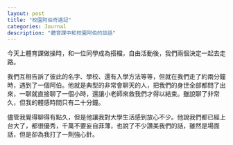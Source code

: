 ```yaml
---
layout: post
title: "校園阿伯奇遇記"
categories: Journal
description: "體育課中和校園阿伯的談話"
---
```


今天上體育課做操時，和一位同學成為搭檔，自由活動後，我們兩個決定一起去走路。

我們互相告訴了彼此的名字、學校、還有入學方法等等，但就在我們走了約兩分鐘時，遇到了一個阿伯。他就是典型的非常會聊天的人，把我們的身世全部都問了出來，一聊就直接聊了一個小時，還讓小老師來救我們才得以結束。雖說聊了非常久，但我的體感時間只有二十分鐘。

儘管我覺得聊得有點久，但是他讓我對大學生活感到放心不少。他說我們都已經上台大了，都很優秀，千萬不要妄自菲薄，也說了不少讚美我們的話，雖然是場面話，但是卻為我打了一劑強心針。
